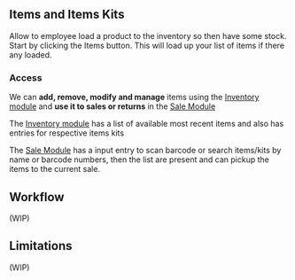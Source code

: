 ## Items and Items Kits

Allow to employee load a product to the inventory so then have some stock. Start by clicking the Items button. This will load up your list of items if there any loaded.

### Access

We can **add, remove, modify and manage** items using the [Inventory module](Getting-Started-usage#3-inventory) and **use it to sales or returns** in the [Sale Module](Getting-Started-usage#4-sales)

The [Inventory module](Getting-Started-usage#3-inventory) has a list of available most recent items and also has entries for respective items kits

The [Sale Module](Getting-Started-usage#4-sales) has a input entry to scan barcode or search items/kits by name or barcode numbers, then the list are present and can pickup the items to the current sale.

## Workflow

(WIP)

## Limitations

(WIP)
